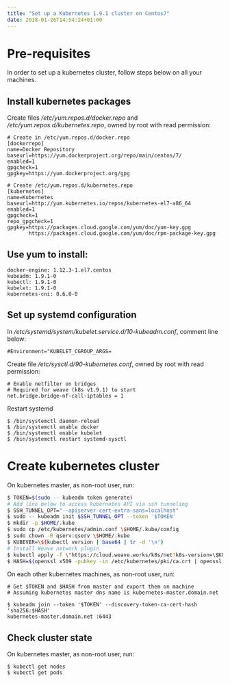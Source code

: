 ```yaml
---
title: "Set up a Kubernetes 1.9.1 cluster on Centos7"
date: 2018-01-26T14:54:24+01:00
---
```


# Pre-requisites

In order to set up a kubernetes cluster, follow steps below on all your
machines.

## Install kubernetes packages

Create files */etc/yum.repos.d/docker.repo* and */etc/yum.repos.d/kubernetes.repo*,
owned by root with read permission:

```
# Create in /etc/yum.repos.d/docker.repo
[dockerrepo]
name=Docker Repository
baseurl=https://yum.dockerproject.org/repo/main/centos/7/
enabled=1
gpgcheck=1
gpgkey=https://yum.dockerproject.org/gpg
```

```
# Create /etc/yum.repos.d/kubernetes.repo
[kubernetes]
name=Kubernetes
baseurl=http://yum.kubernetes.io/repos/kubernetes-el7-x86_64
enabled=1
gpgcheck=1
repo_gpgcheck=1
gpgkey=https://packages.cloud.google.com/yum/doc/yum-key.gpg
       https://packages.cloud.google.com/yum/doc/rpm-package-key.gpg
```

## Use yum to install:

```
docker-engine: 1.12.3-1.el7.centos  
kubeadm: 1.9.1-0  
kubectl: 1.9.1-0 
kubelet: 1.9.1-0 
kubernetes-cni: 0.6.0-0
```

## Set up systemd configuration

In */etc/systemd/system/kubelet.service.d/10-kubeadm.conf*, comment line below:

```
#Environment="KUBELET_CGROUP_ARGS=
```

Create file */etc/sysctl.d/90-kubernetes.conf*, owned by root with read
permission:

```
# Enable netfilter on bridges
# Required for weave (k8s v1.9.1) to start
net.bridge.bridge-nf-call-iptables = 1
```

Restart systemd

```
$ /bin/systemctl daemon-reload
$ /bin/systemctl enable docker 
$ /bin/systemctl enable kubelet
$ /bin/systemctl restart systemd-sysctl
```

# Create kubernetes cluster

On kubernetes master, as non-root user, run:

```bash
$ TOKEN=$(sudo -- kubeadm token generate)
# Add line below to access kubernetes API via ssh tunneling
$ SSH_TUNNEL_OPT="--apiserver-cert-extra-sans=localhost"
$ sudo -- kubeadm init $SSH_TUNNEL_OPT --token '$TOKEN'
$ mkdir -p $HOME/.kube
$ sudo cp /etc/kubernetes/admin.conf \$HOME/.kube/config
$ sudo chown -R qserv:qserv \$HOME/.kube
$ KUBEVER=\$(kubectl version | base64 | tr -d '\n')
# Install Weave network plugin
$ kubectl apply -f \"https://cloud.weave.works/k8s/net?k8s-version=\$KUBEVER\"
$ HASH=$(openssl x509 -pubkey -in /etc/kubernetes/pki/ca.crt | openssl rsa -pubin -outform der 2>/dev/null | openssl dgst -sha256 -hex | sed 's/^.* //')
```

On each other kubernetes machines,  as non-root user, run:

```
# Get $TOKEN and $HASH from master and export them on machine
# Assuming kubernetes master dns name is kubernetes-master.domain.net

$ kubeadm join --token '$TOKEN' --discovery-token-ca-cert-hash 'sha256:$HASH'
kubernetes-master.domain.net :6443
```

## Check cluster state

On kubernetes master, as non-root user, run:

```
$ kubectl get nodes
$ kubectl get pods
```

